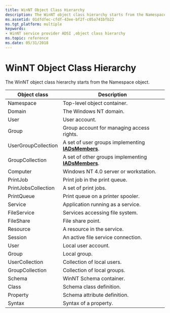 ```yaml
---
title: WinNT Object Class Hierarchy
description: The WinNT object class hierarchy starts from the Namespace object.
ms.assetid: 01dfdfec-cfdf-43ee-bf2f-c05a741bfb22
ms.tgt_platform: multiple
keywords:
- WinNT service provider ADSI ,object class hierarchy
ms.topic: reference
ms.date: 05/31/2018
---
```


# WinNT Object Class Hierarchy

The WinNT object class hierarchy starts from the Namespace object.



| Object class                   | Description                                                                       |
|--------------------------------|-----------------------------------------------------------------------------------|
| Namespace<br/>           | Top-level object container.<br/>                                            |
| Domain<br/>              | The Windows NT domain.<br/>                                                 |
| User<br/>                | User account.<br/>                                                          |
| Group<br/>               | Group account for managing access rights.<br/>                              |
| UserGroupCollection<br/> | A set of user groups implementing [**IADsMembers**](/windows/desktop/api/Iads/nn-iads-iadsmembers).<br/>  |
| GroupCollection<br/>     | A set of other groups implementing [**IADsMembers**](/windows/desktop/api/Iads/nn-iads-iadsmembers).<br/> |
| Computer<br/>            | Windows NT 4.0 server or workstation.<br/>                                  |
| PrintJob<br/>            | Print job in the print queue.<br/>                                          |
| PrintJobsCollection<br/> | A set of print jobs.<br/>                                                   |
| PrintQueue<br/>          | Print queue on a printer spooler.<br/>                                      |
| Service<br/>             | Application running as a service.<br/>                                      |
| FileService<br/>         | Services accessing file system.<br/>                                        |
| FileShare<br/>           | File share point.<br/>                                                      |
| Resource<br/>            | A resource in the service.<br/>                                             |
| Session<br/>             | An active file service connection.<br/>                                     |
| User<br/>                | Local user account.<br/>                                                    |
| Group<br/>               | Local group.<br/>                                                           |
| UserCollection<br/>      | Collection of local users.<br/>                                             |
| GroupCollection<br/>     | Collection of local groups.<br/>                                            |
| Schema<br/>              | WinNT Schema container.<br/>                                                |
| Class<br/>               | Schema class definition.<br/>                                               |
| Property<br/>            | Schema attribute definition.<br/>                                           |
| Syntax<br/>              | Syntax of a property.<br/>                                                  |



 

 

 





